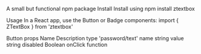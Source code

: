 A small but functional npm package
Install
Install using npm install ztextbox

Usage
In a React app, use the Button or Badge components:
import { ZTextBox } from 'ztextbox'


Button props
Name	Description
type	'password/text'
name	string
value	string
disabled	Boolean
onClick	function